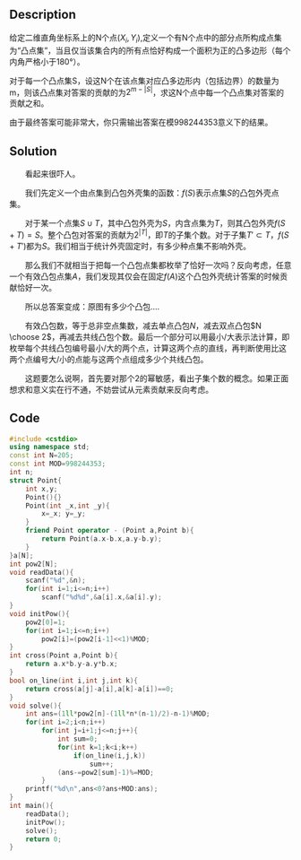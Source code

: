 ## Description

 给定二维直角坐标系上的N个点$(X_i,Y_i)$,定义一个有N个点中的部分点所构成点集为“凸点集”，当且仅当该集合内的所有点恰好构成一个面积为正的凸多边形（每个内角严格小于180°）。

对于每一个凸点集S，设这N个在该点集对应凸多边形内（包括边界）的数量为m，则该凸点集对答案的贡献的为$2^{m-|S|}$，求这N个点中每一个凸点集对答案的贡献之和。

由于最终答案可能非常大，你只需输出答案在模998244353意义下的结果。



## Solution

　　看起来很吓人。

　　我们先定义一个由点集到凸包外壳集的函数：$f(S)$表示点集$S$的凸包外壳点集。

　　对于某一个点集$S\cup T$，其中凸包外壳为$S$，内含点集为$T$，则其凸包外壳$f(S+T)=S$。整个凸包对答案的贡献为$2^{|T|}$，即$T$的子集个数。对于子集$T'\subset T$，$f(S+T')$都为$S$。我们相当于统计外壳固定时，有多少种点集不影响外壳。

　　那么我们不就相当于把每一个凸包点集都枚举了恰好一次吗？反向考虑，任意一个有效凸包点集$A$，我们发现其仅会在固定$f(A)$这个凸包外壳统计答案的时候贡献恰好一次。

　　所以总答案变成：原图有多少个凸包....

　　有效凸包数，等于总非空点集数，减去单点凸包$N$，减去双点凸包$N \choose 2$，再减去共线凸包个数。最后一个部分可以用最小/大表示法计算，即枚举每个共线凸包编号最小/大的两个点，计算这两个点的直线，再判断使用比这两个点编号大/小的点能与这两个点组成多少个共线凸包。

　　这题要怎么说啊，首先要对那个2的幂敏感，看出子集个数的概念。如果正面想求和意义实在行不通，不妨尝试从元素贡献来反向考虑。



## Code

```c++
#include <cstdio>
using namespace std;
const int N=205;
const int MOD=998244353;
int n;
struct Point{
	int x,y;
	Point(){}
	Point(int _x,int _y){
		x=_x; y=_y;
	}
	friend Point operator - (Point a,Point b){
		return Point(a.x-b.x,a.y-b.y);
	}
}a[N];
int pow2[N];
void readData(){
	scanf("%d",&n);
	for(int i=1;i<=n;i++)
		scanf("%d%d",&a[i].x,&a[i].y);
}
void initPow(){
	pow2[0]=1;
	for(int i=1;i<=n;i++)
		pow2[i]=(pow2[i-1]<<1)%MOD;
}
int cross(Point a,Point b){
	return a.x*b.y-a.y*b.x;
}
bool on_line(int i,int j,int k){
	return cross(a[j]-a[i],a[k]-a[i])==0;
}
void solve(){
	int ans=(1ll*pow2[n]-(1ll*n*(n-1)/2)-n-1)%MOD;
	for(int i=2;i<n;i++)
		for(int j=i+1;j<=n;j++){
			int sum=0;
			for(int k=1;k<i;k++)	
				if(on_line(i,j,k))
					sum++;
			(ans-=pow2[sum]-1)%=MOD;
		}
	printf("%d\n",ans<0?ans+MOD:ans);
}
int main(){
	readData();
	initPow();
	solve();
	return 0;
}
```

	